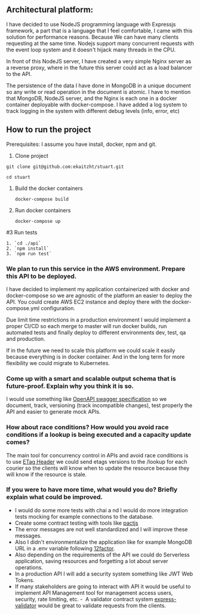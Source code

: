 ## Architectural platform:

I have decided to use NodeJS programming language with Expressjs framework, a part that is a language that I feel comfortable, I came with this solution for performance reasons. Because We can have many clients requesting at the same time. Nodejs support many concurrent requests with the event loop system and it doesn't hijack many threads in the CPU.

In front of this NodeJS server, I have created a very simple Nginx server as a reverse proxy, where in
the future this server could act as a load balancer to the API.

The persistence of the data I have done in MongoDB in a unique document so any write or read operation in the document is atomic.
I have to mention that MongoDB, NodeJS server, and the Nginx is each one in a docker container deployable with docker-compose.
I have added a log system to track logging in the system with different debug levels (info, error, etc)

## How to run the project

Prerequisites: I assume you have install, docker, npm and git.

1. Clone project

`git clone git@github.com:ekaitzht/stuart.git`

`cd stuart`

1. Build the docker containers

   `docker-compose build`

1. Run docker containers

   `docker-compose up`

#3 Run tests

    1. `cd ./api`
    2. `npm install`
    3. `npm run test`

### We plan to run this service in the AWS environment. Prepare this API to be deployed.

I have decided to implement my application containerized with docker and docker-compose so we are agnostic of the platform an easier to deploy the API. You could create AWS EC2 instance and deploy there with the docker-compose.yml configuration.

Due limit time restrictions in a production environment I would implement a proper CI/CD so each merge to master will run docker builds,
run automated tests and finally deploy to different environments dev, test, qa and production.

If in the future we need to scale this platform we could scale it easily because everything is in docker container. And in the long term for more flexibility we could migrate to Kubernetes.

### Come up with a smart and scalable output schema that is future-proof. Explain why you think it is so.

I would use something like [OpenAPI swagger specification](https://swagger.io/specification/) so we document, track, versioning (track incompatible changes), test properly the API and easier to generate mock APIs.

### How about race conditions? How would you avoid race conditions if a lookup is being executed and a capacity update comes?

The main tool for concurrency control in APIs and avoid race conditions is to use [ETag Header](https://www.ibm.com/support/knowledgecenter/SSQP76_8.9.0/com.ibm.odm.itoa.admin/topics/tsk_entities_update_etag.html) we could send etags versions to the
/lookup for each courier so the clients will know when to update the resource because they will know if the resource is stale.

### If you were to have more time, what would you do? Briefly explain what could be improved.

- I would do some more tests with chai a nd I would do more integration tests mocking for example connections
  to the database.
- Create some contract testing with tools like [pactjs](https://github.com/pact-foundation/pact-js)
- The error messages are not well standardized and I will improve these messages.
- Also I didn't environmentalize the application like for example MongoDB URL in a .env variable following [12factor](https://12factor.net/).
- Also depending on the requirements of the API we could do Serverless application, saving resources and forgetting a lot about server operations.
- In a production API I will add a security system something like JWT Web Tokens.
- If many stakeholders are going to interact with API it would be useful to implement API Management tool for management access users, security, rate limiting, etc.
  -  A validator contract system [express-validator](https://express-validator.github.io/docs/) would be great to validate requests from the clients.
